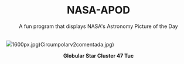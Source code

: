 <div align="center">
  <h1>
    NASA-APOD
  </h1>
</div>
  
<div align="center">
  A fun program that displays NASA's Astronomy Picture of the Day
</div>

<br>

![](https://apod.nasa.gov/apod/image/2402/NGC104_RGB_NASA.jpg)1600px.jpg)Circumpolarv2comentada.jpg)

<p align = "center">
  <b>Globular Star Cluster 47 Tuc</b>
</p>

